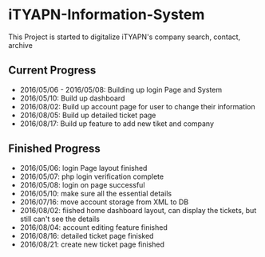 # iTYAPN-Information-System

<p>This Project is started to digitalize iTYAPN's company search, contact, archive</p>

<h2>Current Progress</h2>
  <ul>
    <li>2016/05/06 - 2016/05/08: Building up login Page and System</li>
    <li>2016/05/10: Build up dashboard</li>
    <li>2016/08/02: Build up account page for user to change their information</li>
    <li>2016/08/05: Build up detailed ticket page</li>
    <li>2016/08/17: Build up feature to add new tiket and company</li>
  </ul>
<h2>Finished Progress</h2>
  <ul>
    <li>2016/05/06: login Page layout finished</li>
    <li>2016/05/07: php login verification complete</li>
    <li>2016/05/08: login on page successful</li>
    <li>2016/05/10: make sure all the essential details</li>
    <li>2016/07/16: move account storage from XML to DB</li>
    <li>2016/08/02: fiished home dashboard layout, can display the tickets, but still can't see the details</li>
    <li>2016/08/04: account editing feature finished</li>
    <li>2016/08/16: detailed ticket page finisked</li>
    <li>2016/08/21: create new ticket page finished</li>
  </ul>
